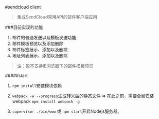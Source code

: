 #sendcloud client  
>集成SendCloud常用API的邮件客户端应用  
  
  
###目前实现的功能  
1. 邮件的普通发送以及模板发送功能  
2. 邮件模板预览以及添加删除  
3. 邮件标签展示、添加以及删除  
4. 地址列表展示、添加以及删除  
   

>注：暂不支持IE浏览器下的邮件模板预览  

#####start
  
1. `npm install`安装模块依赖  

  
2. `webpack -w --progress`生成转义后的静态文件 => 在此之前，需要全局安装webpack `npm install webpack -g`  

  
3. `supervisor ./bin/www` 或 `npm start`开启Nodejs服务器。
